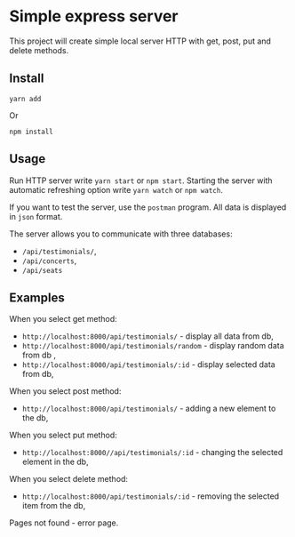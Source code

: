 # Simple express server

This project will create simple local server HTTP with get, post, put and delete methods.

## Install

`yarn add`

Or

`npm install`

## Usage

Run HTTP server write `yarn start` or `npm start`.
Starting the server with automatic refreshing option write `yarn watch` or `npm watch`.

If you want to test the server, use the `postman` program.
All data is displayed in `json` format.

The server allows you to communicate with three databases:
  - `/api/testimonials/`,
  - `/api/concerts`,
  - `/api/seats`

## Examples

When you select get method:
  - `http://localhost:8000/api/testimonials/` - display all data from db,
  - `http://localhost:8000/api/testimonials/random` - display random data from db ,
  - `http://localhost:8000/api/testimonials/:id` - display selected data from db,

  When you select post method:
  - `http://localhost:8000/api/testimonials/` - adding a new element to the db,

  When you select put method:
  - `http://localhost:8000//api/testimonials/:id` - changing the selected element in the db,

  When you select delete method:
  - `http://localhost:8000/api/testimonials/:id` - removing the selected item from the db,

Pages not found - error page.
  


